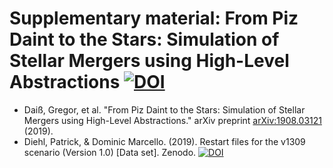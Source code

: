 # Supplementary material: From Piz Daint to the Stars: Simulation of Stellar Mergers using High-Level Abstractions [![DOI](https://zenodo.org/badge/180603986.svg)](https://zenodo.org/badge/latestdoi/180603986)



* Daiß, Gregor, et al. "From Piz Daint to the Stars: Simulation of Stellar Mergers using High-Level Abstractions." arXiv preprint [arXiv:1908.03121](https://arxiv.org/abs/1908.03121) (2019).
* Diehl, Patrick, & Dominic Marcello. (2019). Restart files for the v1309 scenario (Version 1.0) [Data set]. Zenodo. [![DOI](https://zenodo.org/badge/DOI/10.5281/zenodo.2635581.svg)](https://doi.org/10.5281/zenodo.2635581)


